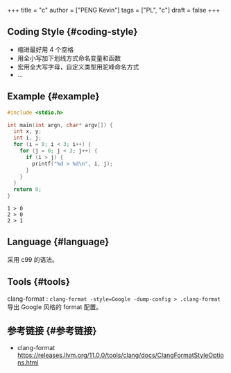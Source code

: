 +++
title = "c"
author = ["PENG Kevin"]
tags = ["PL", "c"]
draft = false
+++

## Coding Style {#coding-style}

-   缩进最好用 4 个空格
-   用全小写加下划线方式命名变量和函数
-   宏用全大写字母，自定义类型用驼峰命名方式
-   ...


## Example {#example}

```C
#include <stdio.h>

int main(int argn, char* argv[]) {
  int x, y;
  int i, j;
  for (i = 0; i < 3; i++) {
    for (j = 0; j < 3; j++) {
      if (i > j) {
        printf("%d > %d\n", i, j);
      }
    }
  }
  return 0;
}
```

```text
1 > 0
2 > 0
2 > 1
```


## Language {#language}

采用 c99 的语法。


## Tools {#tools}

clang-format
: `clang-format -style=Google -dump-config > .clang-format`
    导出 Google 风格的 format 配置。


## 参考链接 {#参考链接}

-   clang-format <https://releases.llvm.org/11.0.0/tools/clang/docs/ClangFormatStyleOptions.html>
